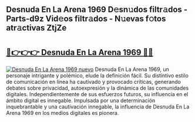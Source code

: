 ## Desnuda En La Arena 1969 D𝚎sn𝚞dos filtr𝚊dos - Parts-d9z Vid𝚎os filtr𝚊dos - N𝚞evas f𝚘tos atr𝚊ctivas ZtjZe

# <h2><a href="http://mbcxae.tromn.icu/?c=Desnuda+En+La+Arena+1969">🔗👉👉👉 Desnuda En La Arena 1969 🔗🔗</a></h2>

[![Desnuda En La Arena 1969 nuevo](https://i.imgur.com/pEAQMta.gif)](http://mbcxae.tromn.icu/?c=Desnuda+En+La+Arena+1969)
Desnuda En La Arena 1969, un personaje intrigante y polémico, elude la definición fácil. Su distintivo estilo de comunicación en línea ha cautivado y provocado críticas, generando debates sobre privacidad, autoexpresión y la dinámica de las comunidades digitales. Independientemente de sus esfuerzos futuros, su influencia en el ámbito digital es innegable. Impulsada por una determinación inquebrantable y una cautivación innegable, la influencia de Desnuda En La Arena 1969 en los medios digitales es pionera.
